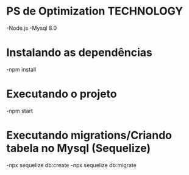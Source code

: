 # PS de Optimization TECHNOLOGY
 
-Node.js
-Mysql 8.0

# Instalando as dependências

-npm install

# Executando o projeto

-npm start

# Executando migrations/Criando tabela no Mysql (Sequelize)

-npx sequelize db:create
-npx sequelize db:migrate
